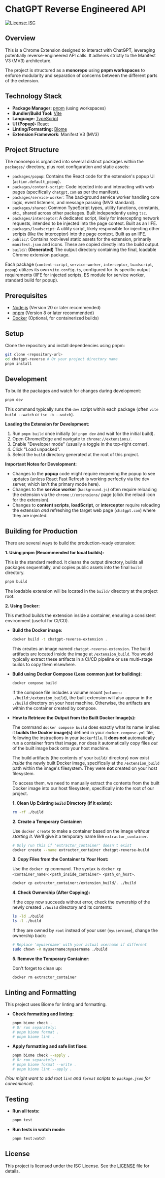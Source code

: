 # ChatGPT Reverse Engineered API

[![License: ISC](https://img.shields.io/badge/License-ISC-blue.svg)](./LICENSE)
<!-- Add other relevant badges here (e.g., build status, version) -->

## Overview

This is a Chrome Extension designed to interact with ChatGPT, leveraging potentially reverse-engineered API calls. It adheres strictly to the Manifest V3 (MV3) architecture.

The project is structured as a **monorepo** using **pnpm workspaces** to enforce modularity and separation of concerns between the different parts of the extension.

## Technology Stack

*   **Package Manager:** [pnpm](https://pnpm.io/) (using workspaces)
*   **Bundler/Build Tool:** [Vite](https://vitejs.dev/)
*   **Language:** [TypeScript](https://www.typescriptlang.org/)
*   **UI (Popup):** [React](https://react.dev/)
*   **Linting/Formatting:** [Biome](https://biomejs.dev/)
*   **Extension Framework:** Manifest V3 (MV3)

## Project Structure

The monorepo is organized into several distinct packages within the `packages/` directory, plus root configuration and static assets:

*   `packages/popup`: Contains the React code for the extension's popup UI (`action.default_popup`).
*   `packages/content-script`: Code injected into and interacting with web pages (specifically `chatgpt.com` as per the manifest).
*   `packages/service-worker`: The background service worker handling core logic, event listeners, and message passing (MV3 standard).
*   `packages/shared`: Common TypeScript types, utility functions, constants, etc., shared across other packages. Built independently using `tsc`.
*   `packages/interceptor`: A dedicated script, likely for intercepting network requests, intended to be injected into the page context. Built as an IIFE.
*   `packages/loadscript`: A utility script, likely responsible for injecting other scripts (like the interceptor) into the page context. Built as an IIFE.
*   `public/`: Contains root-level static assets for the extension, primarily `manifest.json` and icons. These are copied directly into the build output.
*   `build/`: **(Generated)** The output directory containing the final, loadable Chrome extension package.

Each package (`content-script`, `service-worker`, `interceptor`, `loadscript`, `popup`) utilizes its own `vite.config.ts`, configured for its specific output requirements (IIFE for injected scripts, ES module for service worker, standard build for popup).

## Prerequisites

*   [Node.js](https://nodejs.org/) (Version 20 or later recommended)
*   [pnpm](https://pnpm.io/installation) (Version 8 or later recommended)
*   [Docker](https://www.docker.com/get-started/) (Optional, for containerized builds)

## Setup

Clone the repository and install dependencies using pnpm:

```bash
git clone <repository-url>
cd chatgpt-reverse # Or your project directory name
pnpm install
```

## Development

To build the packages and watch for changes during development:

```bash
pnpm dev
```

This command typically runs the `dev` script within each package (often `vite build --watch` or `tsc -b --watch`).

**Loading the Extension for Development:**

1.  Run `pnpm build` once initially (or `pnpm dev` and wait for the initial build).
2.  Open Chrome/Edge and navigate to `chrome://extensions/`.
3.  Enable "Developer mode" (usually a toggle in the top-right corner).
4.  Click "Load unpacked".
5.  Select the `build` directory generated at the root of this project.

**Important Notes for Development:**

*   Changes to the **popup** code might require reopening the popup to see updates (unless React Fast Refresh is working perfectly via the dev server, which isn't the primary mode here).
*   Changes to the **service worker** (`background.js`) often require reloading the extension via the `chrome://extensions/` page (click the reload icon for the extension).
*   Changes to **content scripts**, **loadScript**, or **interceptor** require reloading the extension *and* refreshing the target web page (`chatgpt.com`) where they are injected.

## Building for Production

There are several ways to build the production-ready extension:

**1. Using pnpm (Recommended for local builds):**

This is the standard method. It cleans the output directory, builds all packages sequentially, and copies public assets into the final `build` directory.

```bash
pnpm build
```

The loadable extension will be located in the `build/` directory at the project root.

**2. Using Docker:**

This method builds the extension inside a container, ensuring a consistent environment (useful for CI/CD).

*   **Build the Docker image:**
    ```bash
    docker build -t chatgpt-reverse-extension .
    ```
    This creates an image named `chatgpt-reverse-extension`. The build artifacts are located inside the image at `/extension_build`. You would typically extract these artifacts in a CI/CD pipeline or use multi-stage builds to copy them elsewhere.

*   **Build using Docker Compose (Less common just for building):**
    ```bash
    docker compose build
    ```
    If the compose file includes a volume mount (`volumes: - ./build:/extension_build`), the built extension will also appear in the `./build` directory on your host machine. Otherwise, the artifacts are within the container created by compose.

*   **How to Retrieve the Output from the Built Docker Image(s):**

    The command `docker compose build` does exactly what its name implies: it **builds the Docker image(s)** defined in your `docker-compose.yml` file, following the instructions in your `Dockerfile`. It **does not** automatically run a container from that image, nor does it automatically copy files *out* of the built image back onto your host machine.

    The build artifacts (the contents of your `build/` directory) now exist *inside* the newly built Docker image, specifically at the `/extension_build` path within the image's filesystem. They were **not** created on your host filesystem.

    To access them, we need to manually extract the contents from the built Docker image into our host filesystem, specifically into the root of our project.

    **1. Clean Up Existing `build` Directory (if it exists):**
    
    ```bash
    rm -rf ./build
    ```
    **2. Create a Temporary Container:**
    
    Use `docker create` to make a container based on the image *without starting it*. We'll give it a temporary name like `extractor_container`.

    ```bash
    # Only run this if 'extractor_container' doesn't exist
    docker create --name extractor_container chatgpt-reverse-build
    ```

    **3. Copy Files from the Container to Your Host:**

    Use the `docker cp` command. The syntax is `docker cp <container_name>:<path_inside_container> <path_on_host>`.

    ```bash
    docker cp extractor_container:/extension_build/. ./build
    ```
    **4. Check Ownership (After Copying):**

    If the copy now succeeds without error, check the ownership of the newly created `./build` directory and its contents:

    ```bash
    ls -ld ./build
    ls -l ./build
    ```
    
    If they are owned by `root` instead of your user (`myusername`), change the ownership back:

    ```bash
    # Replace 'myusername' with your actual username if different
    sudo chown -R myusername:myusername ./build
    ```
    **5. Remove the Temporary Container:**

    Don't forget to clean up:

    ```bash
    docker rm extractor_container
    ```

## Linting and Formatting

This project uses Biome for linting and formatting.

*   **Check formatting and linting:**
    ```bash
    pnpm biome check .
    # Or run separately:
    # pnpm biome format .
    # pnpm biome lint .
    ```
*   **Apply formatting and safe lint fixes:**
    ```bash
    pnpm biome check --apply .
    # Or run separately:
    # pnpm biome format --write .
    # pnpm biome lint --apply .
    ```
*(You might want to add root `lint` and `format` scripts to `package.json` for convenience).*

## Testing

*   **Run all tests:**
    ```bash
    pnpm test
    ```
*   **Run tests in watch mode:**
    ```bash
    pnpm test:watch
    ```

## License

This project is licensed under the ISC License. See the [LICENSE](./LICENSE) file for details.


